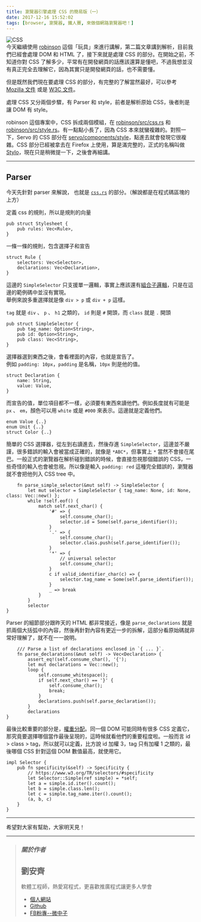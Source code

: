 ```yaml
---
title: 瀏覽器引擎處理 CSS 的簡易版（一）
date: 2017-12-16 15:52:02
tags: [browser, 瀏覽器, 鐵人賽, 來做個網路瀏覽器吧！]
---
```


                    
<img src="https://youtubehindivideos.com/wp-content/uploads/2017/06/CSS-Tutorial-in-Hindi.jpg" alt="CSS"><br>
&#x4ECA;&#x5929;&#x7E7C;&#x7E8C;&#x4F7F;&#x7528; <a href="https://github.com/mbrubeck/robinson" target="_blank">robinson</a> &#x9019;&#x500B;&#x300C;&#x73A9;&#x5177;&#x300D;&#x4F86;&#x9032;&#x884C;&#x8B1B;&#x89E3;&#xFF0C;&#x7B2C;&#x4E8C;&#x7BC7;&#x6587;&#x7AE0;&#x8B1B;&#x5230;&#x89E3;&#x6790;&#xFF0C;&#x76EE;&#x524D;&#x6211;&#x5011;&#x5DF2;&#x7D93;&#x6703;&#x8655;&#x7406; DOM &#x548C; HTML &#x4E86;&#xFF0C;&#x63A5;&#x4E0B;&#x4F86;&#x5C31;&#x662F;&#x8655;&#x7406; CSS &#x7684;&#x90E8;&#x5206;&#x3002;&#x5728;&#x958B;&#x59CB;&#x4E4B;&#x524D;&#xFF0C;&#x4E0D;&#x77E5;&#x9053;&#x4F60;&#x5C0D; CSS &#x4E86;&#x89E3;&#x591A;&#x5C11;&#xFF0C;&#x5E73;&#x5E38;&#x6709;&#x5728;&#x958B;&#x767C;&#x7DB2;&#x9801;&#x7684;&#x8A71;&#x61C9;&#x8A72;&#x9084;&#x7B97;&#x662F;&#x61C2;&#x5427;&#xFF0C;&#x4E0D;&#x904E;&#x6211;&#x60F3;&#x4E26;&#x6C92;&#x6709;&#x771F;&#x6B63;&#x5B8C;&#x5168;&#x53BB;&#x7406;&#x89E3;&#x5B83;&#xFF0C;&#x56E0;&#x70BA;&#x5176;&#x5BE6;&#x53EA;&#x662F;&#x958B;&#x767C;&#x7DB2;&#x9801;&#x7684;&#x8A71;&#xFF0C;&#x4E5F;&#x4E0D;&#x9700;&#x8981;&#x61C2;&#x3002;</p>
<p>&#x4F46;&#x662F;&#x65E2;&#x7136;&#x6211;&#x5011;&#x73FE;&#x5728;&#x8981;&#x8655;&#x7406; CSS &#x7684;&#x90E8;&#x5206;&#xFF0C;&#x6709;&#x5B8C;&#x6574;&#x7684;&#x4E86;&#x89E3;&#x7576;&#x7136;&#x6700;&#x597D;&#xFF0C;&#x53EF;&#x4EE5;&#x53C3;&#x8003; <a href="https://developer.mozilla.org/zh-TW/docs/Web/CSS" target="_blank">Mozilla &#x6587;&#x4EF6;</a> &#x6216;&#x662F; <a href="https://www.w3.org/Style/CSS/specs.en.html" target="_blank">W3C &#x6587;&#x4EF6;</a>&#x3002;</p>
<p>&#x8655;&#x7406; CSS &#x53C8;&#x5206;&#x5169;&#x500B;&#x6B65;&#x9A5F;&#xFF0C;&#x6709; Parser &#x548C; style&#xFF0C;&#x524D;&#x8005;&#x662F;&#x89E3;&#x6790;&#x539F;&#x59CB; CSS&#xFF0C;&#x5F8C;&#x8005;&#x5247;&#x662F;&#x8B93; DOM &#x6709; style&#x3002;</p>
<p>robinson &#x9019;&#x500B;&#x5C08;&#x6848;&#x4E2D;&#xFF0C;CSS &#x62C6;&#x6210;&#x5169;&#x500B;&#x6A21;&#x7D44;&#xFF0C;&#x5728; <a href="https://github.com/mbrubeck/robinson/blob/master/src/css.rs" target="_blank">robinson/src/css.rs</a> &#x548C; <a href="https://github.com/mbrubeck/robinson/blob/master/src/style.rs" target="_blank">robinson/src/style.rs</a>&#x3002;&#x6709;&#x4E00;&#x9EDE;&#x9EDE;&#x5C0F;&#x9577;&#x4E86;&#xFF0C;&#x56E0;&#x70BA; CSS &#x672C;&#x4F86;&#x5C31;&#x883B;&#x8907;&#x96DC;&#x7684;&#x3002;&#x5C0D;&#x7167;&#x4E00;&#x4E0B;&#xFF0C;Servo &#x7684; CSS &#x90E8;&#x5206;&#x5728; <a href="https://github.com/servo/servo/tree/master/components/style" target="_blank">servo/components/style</a>&#xFF0C;&#x9EDE;&#x9032;&#x53BB;&#x5C31;&#x6703;&#x767C;&#x73FE;&#x5B83;&#x5F88;&#x8907;&#x96DC;&#x3002;CSS &#x90E8;&#x5206;&#x5DF2;&#x7D93;&#x88AB;&#x62FF;&#x53BB;&#x5728; Firefox &#x4E0A;&#x4F7F;&#x7528;&#xFF0C;&#x7B97;&#x662F;&#x6EFF;&#x5B8C;&#x6574;&#x7684;&#xFF0C;&#x6B63;&#x5F0F;&#x7684;&#x540D;&#x7A31;&#x53EB;&#x505A; <a href="https://wiki.mozilla.org/Quantum/Stylo" target="_blank">Stylo</a>&#xFF0C;&#x73FE;&#x5728;&#x53EA;&#x662F;&#x7A0D;&#x5FAE;&#x63D0;&#x4E00;&#x4E0B;&#xFF0C;&#x4E4B;&#x5F8C;&#x6703;&#x518D;&#x7D30;&#x8B1B;&#x3002;</p>
<hr>
<h2>Parser</h2>
<p>&#x4ECA;&#x5929;&#x5148;&#x91DD;&#x5C0D; parser &#x4F86;&#x89E3;&#x8AAA;&#xFF0C; &#x4E5F;&#x5C31;&#x662F; <a href="https://github.com/mbrubeck/robinson/blob/master/src/css.rs" target="_blank"><code>css.rs</code></a> &#x7684;&#x90E8;&#x5206;&#x3002;&#xFF08;&#x89E3;&#x8AAA;&#x90FD;&#x662F;&#x5728;&#x7A0B;&#x5F0F;&#x78BC;&#x5340;&#x584A;&#x7684;&#x4E0A;&#x65B9;&#xFF09;</p>
<p>&#x5B9A;&#x7FA9; css &#x7684;&#x898F;&#x5247;&#xFF0C;&#x6240;&#x4EE5;&#x662F;&#x898F;&#x5247;&#x7684;&#x5411;&#x91CF;</p>
<pre><code>pub struct Stylesheet {
    pub rules: Vec&lt;Rule&gt;,
}
</code></pre>
<p>&#x4E00;&#x689D;&#x4E00;&#x689D;&#x7684;&#x898F;&#x5247;&#xFF0C;&#x5305;&#x542B;&#x9078;&#x64C7;&#x5B50;&#x548C;&#x5BA3;&#x544A;</p>
<pre><code>struct Rule {
    selectors: Vec&lt;Selector&gt;,
    declarations: Vec&lt;Declaration&gt;,
}
</code></pre>
<p>&#x9019;&#x908A;&#x7684; <code>SimpleSelector</code> &#x53EA;&#x652F;&#x63F4;&#x55AE;&#x4E00;&#x908F;&#x8F2F;&#xFF0C;&#x4E8B;&#x5BE6;&#x4E0A;&#x61C9;&#x8A72;&#x9084;&#x6709;<a href="https://www.w3schools.com/css/css_combinators.asp" target="_blank">&#x7D44;&#x5408;&#x5B50;&#x908F;&#x8F2F;</a>&#xFF0C;&#x53EA;&#x662F;&#x5728;&#x9019;&#x908A;&#x7684;&#x7BC4;&#x4F8B;&#x78BC;&#x4E2D;&#x4E26;&#x6C92;&#x6709;&#x5BE6;&#x73FE;&#x3002;<br>
&#x8209;&#x4F8B;&#x4F86;&#x8AAA;&#x591A;&#x91CD;&#x9078;&#x64C7;&#x5C31;&#x662F;&#x50CF; <code>div &gt; p</code> &#x6216; <code>div + p</code> &#x9019;&#x6A23;&#x3002;</p>
<p><code>tag</code> &#x5C31;&#x662F; <code>div</code> &#x3001; <code>p</code> &#x3001; <code>h1</code> &#x4E4B;&#x985E;&#x7684;&#xFF0C; <code>id</code> &#x5247;&#x662F; <code>#</code> &#x958B;&#x982D;&#xFF0C;&#x800C; <code>class</code> &#x5C31;&#x662F; <code>.</code> &#x958B;&#x982D;</p>
<pre><code>pub struct SimpleSelector {
    pub tag_name: Option&lt;String&gt;,
    pub id: Option&lt;String&gt;,
    pub class: Vec&lt;String&gt;,
}
</code></pre>
<p>&#x9078;&#x64C7;&#x5668;&#x9078;&#x5230;&#x6771;&#x897F;&#x4E4B;&#x5F8C;&#xFF0C;&#x6703;&#x770B;&#x88E1;&#x9762;&#x7684;&#x5167;&#x5BB9;&#xFF0C;&#x4E5F;&#x5C31;&#x662F;&#x5BA3;&#x544A;&#x4E86;&#x3002;<br>
&#x4F8B;&#x5982; <code>padding: 10px</code>&#xFF0C;<code>padding</code> &#x662F;&#x540D;&#x7A31;&#xFF0C;<code>10px</code> &#x5247;&#x662F;&#x4ED6;&#x7684;&#x503C;&#x3002;</p>
<pre><code>struct Declaration {
    name: String,
    value: Value,
}
</code></pre>
<p>&#x800C;&#x5BA3;&#x544A;&#x7684;&#x503C;&#xFF0C;&#x55AE;&#x4F4D;&#x9805;&#x76EE;&#x90FD;&#x4E0D;&#x4E00;&#x6A23;&#xFF0C;&#x5FC5;&#x9808;&#x8981;&#x6709;&#x6771;&#x897F;&#x4F86;&#x8B80;&#x4ED6;&#x5011;&#x3002;&#x4F8B;&#x5982;&#x9577;&#x5EA6;&#x5C31;&#x6709;&#x53EF;&#x80FD;&#x662F; <code>px</code> &#x3001; <code>em</code>&#xFF0C;&#x984F;&#x8272;&#x53EF;&#x4EE5;&#x7528; <code>white</code> &#x6216;&#x662F; <code>#000</code> &#x4F86;&#x8868;&#x793A;&#x3002;&#x9019;&#x908A;&#x5C31;&#x662F;&#x5B9A;&#x7FA9;&#x4ED6;&#x5011;&#x3002;</p>
<pre><code>enum Value {..}
enum Unit {..}
struct Color {..}
</code></pre>
<p>&#x7C21;&#x55AE;&#x7684; CSS &#x9078;&#x64C7;&#x5668;&#xFF0C;&#x5F9E;&#x5DE6;&#x5230;&#x53F3;&#x8B80;&#x9032;&#x53BB;&#xFF0C;&#x7136;&#x5F8C;&#x5B58;&#x9032; <code>SimpleSelector</code>&#xFF0C;&#x9019;&#x908A;&#x4E26;&#x4E0D;&#x56B4;&#x8B39;&#xFF0C;&#x5F88;&#x591A;&#x932F;&#x8AA4;&#x7684;&#x8F38;&#x5165;&#x6703;&#x88AB;&#x7576;&#x6210;&#x6B63;&#x78BA;&#x7684;&#xFF0C;&#x5C31;&#x50CF;&#x662F; <code>*ABC*</code>&#xFF0C;&#x4F46;&#x4E8B;&#x5BE6;&#x4E0A; <code>*</code> &#x7576;&#x7136;&#x4E0D;&#x6703;&#x63A5;&#x5728;&#x5C3E;&#x5DF4;&#x3002;&#x4E00;&#x822C;&#x6B63;&#x5F0F;&#x7684;&#x700F;&#x89BD;&#x5668;&#x5728;&#x89E3;&#x6790;&#x78B0;&#x5230;&#x932F;&#x8AA4;&#x7684;&#x6642;&#x5019;&#xFF0C;&#x6703;&#x76F4;&#x63A5;&#x5FFD;&#x8996;&#x90A3;&#x500B;&#x932F;&#x8AA4;&#x7684; CSS&#xFF0C;&#x4E00;&#x4E9B;&#x5947;&#x602A;&#x7684;&#x8F38;&#x5165;&#x4E5F;&#x6703;&#x88AB;&#x5FFD;&#x8996;&#x3002;&#x6240;&#x4EE5;&#x50CF;&#x662F;&#x8F38;&#x5165; <code>padding: red</code> &#x9019;&#x7A2E;&#x5B8C;&#x5168;&#x932F;&#x8AA4;&#x7684;&#xFF0C;&#x700F;&#x89BD;&#x5668;&#x5C31;&#x4E0D;&#x6703;&#x628A;&#x4ED6;&#x5217;&#x5165; CSS tree &#x4E2D;&#x3002;</p>
<pre><code>    fn parse_simple_selector(&amp;mut self) -&gt; SimpleSelector {
        let mut selector = SimpleSelector { tag_name: None, id: None, class: Vec::new() };
        while !self.eof() {
            match self.next_char() {
                &apos;#&apos; =&gt; {
                    self.consume_char();
                    selector.id = Some(self.parse_identifier());
                }
                &apos;.&apos; =&gt; {
                    self.consume_char();
                    selector.class.push(self.parse_identifier());
                }
                &apos;*&apos; =&gt; {
                    // universal selector
                    self.consume_char();
                }
                c if valid_identifier_char(c) =&gt; {
                    selector.tag_name = Some(self.parse_identifier());
                }
                _ =&gt; break
            }
        }
        selector
}
</code></pre>
<p>Parser &#x7684;&#x7D30;&#x7BC0;&#x90E8;&#x5206;&#x8DDF;&#x6628;&#x5929;&#x7684; HTML &#x90FD;&#x975E;&#x5E38;&#x63A5;&#x8FD1;&#xFF0C;&#x50CF;&#x662F; <code>parse_declarations</code> &#x5C31;&#x662F;&#x6293;&#x5169;&#x500B;&#x5927;&#x62EC;&#x5F27;&#x4E2D;&#x7684;&#x5167;&#x5BB9;&#xFF0C;&#x7136;&#x5F8C;&#x518D;&#x91DD;&#x5C0D;&#x5167;&#x5BB9;&#x6709;&#x66F4;&#x8FD1;&#x4E00;&#x6B65;&#x7684;&#x62C6;&#x89E3;&#xFF0C;&#x9019;&#x90E8;&#x5206;&#x770B;&#x539F;&#x59CB;&#x78BC;&#x5C31;&#x975E;&#x5E38;&#x597D;&#x7406;&#x89E3;&#x4E86;&#xFF0C;&#x5C31;&#x4E0D;&#x5728;&#x4E00;&#x4E00;&#x8AAA;&#x660E;&#x3002;</p>
<pre><code>    /// Parse a list of declarations enclosed in `{ ... }`.
    fn parse_declarations(&amp;mut self) -&gt; Vec&lt;Declaration&gt; {
        assert_eq!(self.consume_char(), &apos;{&apos;);
        let mut declarations = Vec::new();
        loop {
            self.consume_whitespace();
            if self.next_char() == &apos;}&apos; {
                self.consume_char();
                break;
            }
            declarations.push(self.parse_declaration());
        }
        declarations
}
</code></pre>
<p>&#x6700;&#x5F8C;&#x6BD4;&#x8F03;&#x91CD;&#x8981;&#x7684;&#x90E8;&#x5206;&#x662F;&#xFF0C;<a href="https://www.w3.org/TR/selectors/#specificity" target="_blank">&#x6B0A;&#x91CD;&#x5206;&#x914D;</a>&#x3002;&#x540C;&#x4E00;&#x500B; DOM &#x53EF;&#x80FD;&#x540C;&#x6642;&#x6709;&#x5F88;&#x591A; CSS &#x5B9A;&#x7FA9;&#x5B83;&#xFF0C;&#x90A3;&#x7A76;&#x7ADF;&#x8981;&#x9078;&#x64C7;&#x54EA;&#x500B;&#x7576;&#x4F5C;&#x6700;&#x5F8C;&#x5448;&#x73FE;&#x7684;&#xFF0C;&#x9019;&#x6642;&#x5019;&#x5C31;&#x770B;&#x4ED6;&#x5011;&#x7684;&#x91CD;&#x8981;&#x7A0B;&#x5EA6;&#x5566;&#x3002;&#x4E00;&#x822C;&#x800C;&#x8A00; id &gt; class &gt; tag&#xFF0C;&#x6240;&#x4EE5;&#x5C31;&#x53EF;&#x4EE5;&#x5B9A;&#x7FA9;&#xFF0C;&#x6BD4;&#x65B9;&#x8AAA; id &#x52A0;&#x6B0A; 3&#xFF0C;tag &#x53EA;&#x6709;&#x52A0;&#x6B0A; 1 &#x4E4B;&#x985E;&#x7684;&#xFF0C;&#x6700;&#x5F8C;&#x54EA;&#x500B; CSS &#x91DD;&#x5C0D;&#x9019;&#x500B; DOM &#x6578;&#x503C;&#x6700;&#x9AD8;&#xFF0C;&#x5C31;&#x4F7F;&#x7528;&#x5B83;&#x3002;</p>
<pre><code>impl Selector {
    pub fn specificity(&amp;self) -&gt; Specificity {
        // https://www.w3.org/TR/selectors/#specificity
        let Selector::Simple(ref simple) = *self;
        let a = simple.id.iter().count();
        let b = simple.class.len();
        let c = simple.tag_name.iter().count();
        (a, b, c)
    }
}
</code></pre>
<hr>
<p>&#x5E0C;&#x671B;&#x5C0D;&#x5927;&#x5BB6;&#x6709;&#x5E6B;&#x52A9;&#xFF0C;&#x5927;&#x5BB6;&#x660E;&#x5929;&#x898B;&#xFF01;</p>
<hr>
<blockquote>
<h3><em><strong>&#x95DC;&#x65BC;&#x4F5C;&#x8005;</strong></em></h3>
<h2>&#x5289;&#x5B89;&#x9F4A;</h2>
<p>&#x8EDF;&#x9AD4;&#x5DE5;&#x7A0B;&#x5E2B;&#xFF0C;&#x71B1;&#x611B;&#x5BEB;&#x7A0B;&#x5F0F;&#xFF0C;&#x66F4;&#x559C;&#x6B61;&#x63A8;&#x5EE3;&#x7A0B;&#x5F0F;&#x8B93;&#x66F4;&#x591A;&#x4EBA;&#x5B78;&#x6703;</p>
<ul>
<li>
<a href="https://tigercosmos.github.io" target="_blank">&#x500B;&#x4EBA;&#x7DB2;&#x7AD9;</a>
</li>
<li>
<a href="https://github.com/tigercosmos" target="_blank">Github</a>
</li>
<li>
<a href="https://www.facebook.com/CodingNeutrino/" target="_blank">FB&#x7C89;&#x5C08;--&#x5FAE;&#x4E2D;&#x5B50;</a>
</li>
</ul>
</blockquote>
 <br>
                                                    </div>
                    </div>
                
